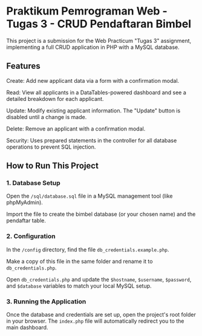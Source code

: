 # Praktikum Pemrograman Web - Tugas 3 - CRUD Pendaftaran Bimbel

This project is a submission for the Web Practicum "Tugas 3" assignment, implementing a full CRUD application in PHP with a MySQL database.

## Features

Create: Add new applicant data via a form with a confirmation modal.

Read: View all applicants in a DataTables-powered dashboard and see a detailed breakdown for each applicant.

Update: Modify existing applicant information. The "Update" button is disabled until a change is made.

Delete: Remove an applicant with a confirmation modal.

Security: Uses prepared statements in the controller for all database operations to prevent SQL injection.

## How to Run This Project

### 1. Database Setup

Open the `/sql/database.sql` file in a MySQL management tool (like phpMyAdmin).

Import the file to create the bimbel database (or your chosen name) and the pendaftar table.

### 2. Configuration

In the `/config` directory, find the file `db_credentials.example.php`.

Make a copy of this file in the same folder and rename it to `db_credentials.php`.

Open `db_credentials.php` and update the `$hostname`, `$username`, `$password`, and `$database` variables to match your local MySQL setup.

### 3. Running the Application

Once the database and credentials are set up, open the project's root folder in your browser. The `index.php` file will automatically redirect you to the main dashboard.
